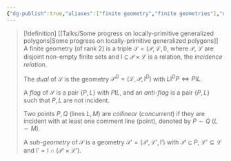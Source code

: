 ```yaml
---
{"dg-publish":true,"aliases":["finite geometry","finite geometries"],"draft":false,"permalink":"/MATH/Cards/Nodes/Finite Geometry/","dgPassFrontmatter":true}
---
```



> [!definition] [[Talks/Some progress on locally-primitive generalized polygons\|Some progress on locally-primitive generalized polygons]]
> A finite geometry (of rank $2$) is a triple $\mathcal S=(\mathcal P,\mathcal L, \mathrm I)$, where $\mathcal P$, $\mathcal L$ are disjoint non-empty finite sets and $\mathrm I\subseteq \mathcal P\times\mathcal L$ is a relation, the *incidence relation*.
> 
> The *dual* of $\mathcal{S}$ is the geometry $\mathcal{S}^D=(\mathcal{L},\mathcal{P},\mathrm{I}^D)$ with $L\mathrm{I}^DP\iff P\mathrm{I}L$.
> 
> A *flag* of $\mathcal{S}$ is a pair $\{P,L\}$ with $P\mathrm{I}L$, and an *anti-flag* is a pair $\{P,L\}$ such that $P,L$ are not incident.
> 
> Two points $P,Q$ (lines $L,M$) are *collinear* (*concurrent*) if they are incident with at least one comment line (point), denoted by $P\sim Q$ ($L\sim M$).
> 
> A *sub-geometry* of $\mathcal{S}$ is a geometry $\mathcal{S'}=(\mathcal{P}',\mathcal{L}',\mathrm{I}')$ with $\mathcal{P}'\subseteq P$, $\mathcal{L}'\subseteq \mathcal{L}$ and $\mathrm{I}'=\mathrm{I}\cap(\mathcal{P}'\times\mathcal{L}')$. 







